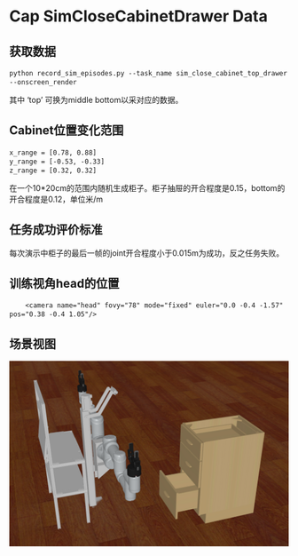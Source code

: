 # Cap SimCloseCabinetDrawer Data

## 获取数据
    python record_sim_episodes.py --task_name sim_close_cabinet_top_drawer --onscreen_render
其中 ‘top’ 可换为middle bottom以采对应的数据。

## Cabinet位置变化范围
    x_range = [0.78, 0.88]
    y_range = [-0.53, -0.33]
    z_range = [0.32, 0.32]
在一个10*20cm的范围内随机生成柜子。柜子抽屉的开合程度是0.15，bottom的开合程度是0.12，单位米/m

## 任务成功评价标准
每次演示中柜子的最后一帧的joint开合程度小于0.015m为成功，反之任务失败。

## 训练视角head的位置
		<camera name="head" fovy="78" mode="fixed" euler="0.0 -0.4 -1.57" pos="0.38 -0.4 1.05"/>

## 场景视图
![img.png](img.png)